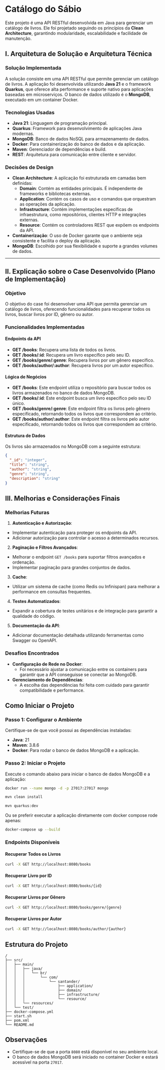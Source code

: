 # Catálogo do Sábio

Este projeto é uma API RESTful desenvolvida em Java para gerenciar um catálogo de livros.
Ele foi projetado seguindo os princípios da **Clean Architecture**, garantindo modularidade, escalabilidade e facilidade de manutenção.

## I. Arquitetura de Solução e Arquitetura Técnica

### Solução Implementada

A solução consiste em uma API RESTful que permite gerenciar um catálogo de livros. 
A aplicação foi desenvolvida utilizando **Java 21** e o framework **Quarkus**, que oferece alta performance e suporte nativo para aplicações baseadas em microserviços. 
O banco de dados utilizado é o **MongoDB**, executado em um container Docker.

### Tecnologias Usadas

- **Java 21**: Linguagem de programação principal.
- **Quarkus**: Framework para desenvolvimento de aplicações Java modernas.
- **MongoDB**: Banco de dados NoSQL para armazenamento de dados.
- **Docker**: Para containerização do banco de dados e da aplicação.
- **Maven**: Gerenciador de dependências e build.
- **REST**: Arquitetura para comunicação entre cliente e servidor.

### Decisões de Design

- **Clean Architecture**: A aplicação foi estruturada em camadas bem definidas:
  - **Domain**: Contém as entidades principais. É independente de frameworks e bibliotecas externas.
  - **Application**: Contém os casos de uso e comandos que orquestram as operações da aplicação.
  - **Infrastructure**: Contém implementações específicas de infraestrutura, como repositórios, clientes HTTP e integrações externas.
  - **Resource**: Contém os controladores REST que expõem os endpoints da API.
- **Containerização**: O uso de Docker garante que o ambiente seja consistente e facilita o deploy da aplicação.
- **MongoDB**: Escolhido por sua flexibilidade e suporte a grandes volumes de dados.

---

## II. Explicação sobre o Case Desenvolvido (Plano de Implementação)

### Objetivo

O objetivo do case foi desenvolver uma API que permita gerenciar um catálogo de livros, oferecendo funcionalidades para recuperar todos os livros, 
buscar livros por ID, gênero ou autor.

### Funcionalidades Implementadas

#### Endpoints da API

- **GET /books**: Recupera uma lista de todos os livros.
- **GET /books/:id**: Recupera um livro específico pelo seu ID.
- **GET /books/genre/:genre**: Recupera livros por um gênero específico.
- **GET /books/author/:author**: Recupera livros por um autor específico.

#### Lógica de Negócios

- **GET /books**: Este endpoint utiliza o repositório para buscar todos os livros armazenados no banco de dados MongoDB.
- **GET /books/:id**: Este endpoint busca um livro específico pelo seu ID único.
- **GET /books/genre/:genre**: Este endpoint filtra os livros pelo gênero especificado, retornando todos os livros que correspondem ao critério.
- **GET /books/author/:author**: Este endpoint filtra os livros pelo autor especificado, retornando todos os livros que correspondem ao critério.

#### Estrutura de Dados

Os livros são armazenados no MongoDB com a seguinte estrutura:

```json
{
  "_id": "integer",
  "title": "string",
  "author": "string",
  "genre": "string",
  "description": "string"
}
```

## III. Melhorias e Considerações Finais

### Melhorias Futuras

1. **Autenticação e Autorização**:
  - Implementar autenticação para proteger os endpoints da API.
  - Adicionar autorização para controlar o acesso a determinados recursos.

2. **Paginação e Filtros Avançados**:
  - Melhorar o endpoint `GET /books` para suportar filtros avançados e ordenação.
  - Implementar paginação para grandes conjuntos de dados.

3. **Cache**:
  - Utilizar um sistema de cache (como Redis ou Infinispan) para melhorar a performance em consultas frequentes.

4. **Testes Automatizados**:
  - Expandir a cobertura de testes unitários e de integração para garantir a qualidade do código.

5. **Documentação da API**:
  - Adicionar documentação detalhada utilizando ferramentas como Swagger ou OpenAPI.

### Desafios Encontrados

- **Configuração de Rede no Docker**:
  - Foi necessário ajustar a comunicação entre os containers para garantir que a API conseguisse se conectar ao MongoDB.
- **Gerenciamento de Dependências**:
  - A escolha das dependências foi feita com cuidado para garantir compatibilidade e performance.

## Como Iniciar o Projeto

### Passo 1: Configurar o Ambiente

Certifique-se de que você possui as dependências instaladas:

- **Java**: 21
- **Maven**: 3.8.6
- **Docker**: Para rodar o banco de dados MongoDB e a aplicação.

### Passo 2: Iniciar o Projeto

Execute o comando abaixo para iniciar o banco de dados MongoDB e a aplicação:

```bash
docker run --name mongo -d -p 27017:27017 mongo
```
```bash
mvn clean install
```
```bash
mvn quarkus:dev
```

Ou se preferir executar a aplicação diretamente com docker compose rode apenas:
```bash
docker-compose up --build
```

### Endpoints Disponíveis

#### Recuperar Todos os Livros

```bash
curl -X GET http://localhost:8080/books
```

#### Recuperar Livro por ID

```bash
curl -X GET http://localhost:8080/books/{id}
```

#### Recuperar Livros por Gênero

```bash
curl -X GET http://localhost:8080/books/genre/{genre}
```

#### Recuperar Livros por Autor

```bash
curl -X GET http://localhost:8080/books/author/{author}
```

## Estrutura do Projeto

```
/
├── src/
│   ├── main/
│   │   ├── java/
│   │   │   └── br/
│   │   │       └── com/
│   │   │           └── santander/
│   │   │               ├── application/
│   │   │               ├── domain/
│   │   │               ├── infrastructure/
│   │   │               └── resource/
│   │   └── resources/
│   └── test/
├── docker-compose.yml
├── start.sh
├── pom.xml
└── README.md
```

## Observações

- Certifique-se de que a porta `8080` está disponível no seu ambiente local.
- O banco de dados MongoDB será iniciado no container Docker e estará acessível na porta `27017`.
